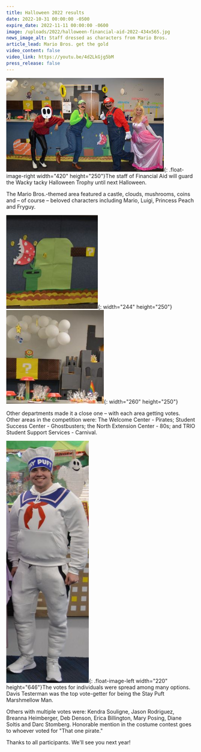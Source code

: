 ```yaml
---
title: Halloween 2022 results
date: 2022-10-31 00:00:00 -0500
expire_date: 2022-11-11 00:00:00 -0600
image: /uploads/2022/halloween-financial-aid-2022-434x565.jpg
news_image_alt: Staff dressed as characters from Mario Bros.
article_lead: Mario Bros. get the gold
video_content: false
video_link: https://youtu.be/4d2LkGjg5bM
press_release: false
---
```

![](/uploads/2022/halloween-financial-aid-2022-420x250-jpg.jpg){: .float-image-right width="420" height="250"}The staff of Financial Aid will guard the Wacky tacky Halloween Trophy until next Halloween.

The Mario Bros.-themed area featured a castle, clouds, mushrooms, coins and – of course – beloved characters including Mario, Luigi, Princess Peach and Fryguy.

![](/uploads/2022/halloween-mario-bros-decorations250x244.jpg){: width="244" height="250"}&nbsp;![](/uploads/2022/halloween-mario-bros-decorations250x260.jpg){: width="260" height="250"}

Other departments made it a close one – with each area getting votes. Other areas in the competition were: The Welcome Center - Pirates; Student Success Center - Ghostbusters; the North Extension Center - 80s; and TRIO Student Support Services - Carnival.

![](/uploads/2022/halloween-stay-puft2022-220x646.jpg){: .float-image-left width="220" height="646"}The votes for individuals were spread among many options. Davis Testerman was the top vote-getter for being the Stay Puft Marshmellow Man.

Others with multiple votes were: Kendra Souligne, Jason Rodriguez, Breanna Heimberger, Deb Denson, Erica Billington, Mary Posing, Diane Soltis and Darc Stomberg. Honorable mention in the costume contest goes to whoever voted for "That one pirate."&nbsp;

Thanks to all participants. We'll see you next year\!

&nbsp;

&nbsp;

&nbsp;